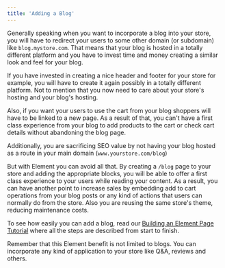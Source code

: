 ```yaml
---
title: 'Adding a Blog'
---
```


Generally speaking when you want to incorporate a blog into your store, you will have to redirect your users to some other domain (or subdomain) like `blog.mystore.com`.
That means that your blog is hosted in a totally different platform and you have to invest time and money creating a similar look and feel for your blog.

If you have invested in creating a nice header and footer for your store for example, you will have to create it again possibly in a totally different platform. Not to mention
that you now need to care about your store's hosting and your blog's hosting.

Also, if you want your users to use the cart from your blog shoppers will have to be linked to a new page. As a result of that, you can't have a first class experience from your blog
to add products to the cart or check cart details without abandoning the blog page.

Additionally, you are sacrificing SEO value by not having your blog hosted as a route in your main domain (`www.yourstore.com/blog`)

But with Element you can avoid all that. By creating a `/blog` page to your store and adding the appropriate blocks, you will be able to offer a first class
experience to your users while reading your content. As a result, you can have another point to increase sales by embedding add to cart operations from
your blog posts or any kind of actions that users can normally do from the store. Also you are reusing the same store's theme, reducing maintenance costs.

To see how easily you can add a blog, read our [Building an Element Page Tutorial](/tutorials/building-an-element-page) where all the steps are described from start to finish.

Remember that this Element benefit is not limited to blogs. You can incorporate any kind of application to your store like Q&A, reviews and others.

